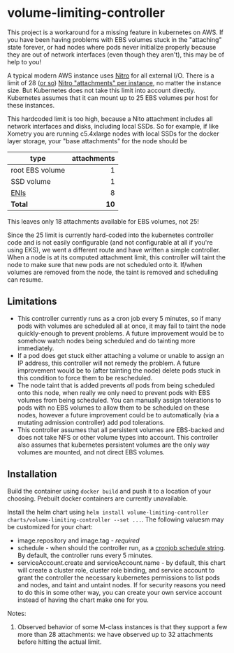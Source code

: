 # volume-limiting-controller

This project is a workaround for a missing feature in kubernetes on AWS. If you have been having problems with EBS volumes stuck in the "attaching" state forever, or had nodes where pods never initialize properly
because they are out of network interfaces (even though they aren't), this may be of help to you!

A typical modern AWS instance uses [Nitro](https://aws.amazon.com/ec2/nitro/) for all external I/O. There is a limit of 28 ([or so](#user-content-nitro-limit-footnote))
[Nitro "attachments" per instance](https://docs.aws.amazon.com/AWSEC2/latest/UserGuide/volume_limits.html), no matter the instance size. But Kubernetes
does not take this limit into account directly. Kubernetes assumes that it can mount up to 25 EBS volumes per host for these instances.

This hardcoded limit is too high, because a Nito attachment includes all network interfaces and disks, including local SSDs. So for example,
if like Xometry you are running c5.4xlarge nodes with local SSDs for the docker layer storage, your "base attachments" for the node should be

| type              | attachments |
|-------------------|------------:|
| root EBS volume   |           1 |
| SSD volume        |           1 |
| [ENIs](https://docs.aws.amazon.com/AWSEC2/latest/UserGuide/using-eni.html#AvailableIpPerENI) | 8 |
| **Total**         |      **10** |

This leaves only 18 attachments available for EBS volumes, not 25!

Since the 25 limit is currently hard-coded into the kubernetes controller code and is not easily configurable (and not configurable at all
if you're using EKS), we went a different route and have written a simple controller. When a node is at its computed attachment limit, this
controller will taint the node to make sure that new pods are not scheduled onto it. If/when volumes are removed from the node, the taint
is removed and scheduling can resume.

## Limitations

* This controller currently runs as a cron job every 5 minutes, so if many pods with volumes are scheduled all at once, it may fail to taint
  the node quickly-enough to prevent problems. A future improvement would be to somehow watch nodes being scheduled and do tainting more immediately.
* If a pod does get stuck either attaching a volume or unable to assign an IP address, this controller will not remedy the problem. A future
  improvement would be to (after tainting the node) delete pods stuck in this condition to force them to be rescheduled.
* The node taint that is added prevents *all* pods from being scheduled onto this node, when really we only need to prevent pods with EBS volumes
  from being scheduled. You can manually assign tolerations to pods with no EBS volumes to allow them to be scheduled on these nodes, however
  a future improvement could be to automatically (via a mutating admission controller) add pod tolerations.
* This controller assumes that all persistent volumes are EBS-backed and does not take NFS or other volume types into account. This controller
  also assumes that kubernetes persistent volumes are the only way volumes are mounted, and not direct EBS volumes.

## Installation

Build the container using `docker build` and push it to a location of your choosing. Prebuilt docker containers are currently unavailable.

Install the helm chart using `helm install volume-limiting-controller charts/volume-limiting-controller --set ...`. The following valuesm
may be customized for your chart:

* image.repository and image.tag - *required* 
* schedule - when should the controller run, as a [cronjob schedule string](https://kubernetes.io/docs/concepts/workloads/controllers/cron-jobs/).
  By default, the controller runs every 5 minutes.
* serviceAccount.create and serviceAccount.name - by default, this chart will create a cluster role, cluster role binding, and service account
  to grant the controller the necessary kubernetes permissions to list pods and nodes, and taint and untaint nodes. If for security reasons
  you need to do this in some other way, you can create your own service account instead of having the chart make one for you.

Notes:

1. <a id="nitro-limit-footnote"> Observed behavior of some M-class instances is that they support a few more than 28 attachments: we have observed
   up to 32 attachments before hitting the actual limit.
